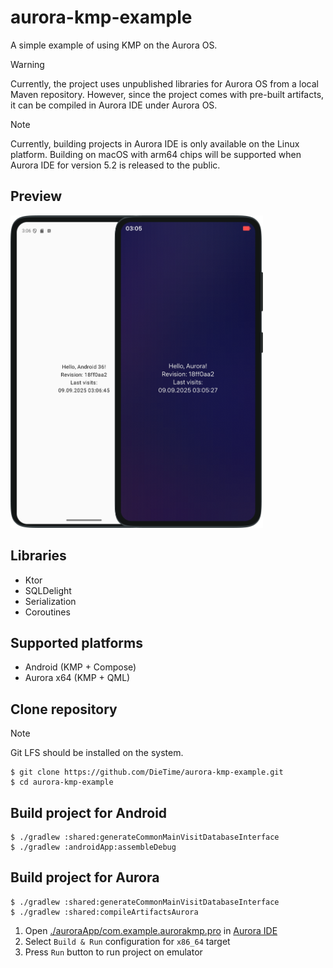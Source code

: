 # aurora-kmp-example

A simple example of using KMP on the Aurora OS.

> [!WARNING]  
> Currently, the project uses unpublished libraries for Aurora OS from a local Maven repository. However, since the project comes with pre-built artifacts, it can be compiled in Aurora IDE under Aurora OS.

> [!NOTE]
> Currently, building projects in Aurora IDE is only available on the Linux platform.
> Building on macOS with arm64 chips will be supported when Aurora IDE for version 5.2 is released to the public.

## Preview

<img src="images/preview.png" alt="preview" height="500"/>

## Libraries

- Ktor
- SQLDelight
- Serialization
- Coroutines

## Supported platforms

- Android (KMP + Compose)
- Aurora x64 (KMP + QML)

## Clone repository

> [!NOTE]  
> Git LFS should be installed on the system.

```shell
$ git clone https://github.com/DieTime/aurora-kmp-example.git
$ cd aurora-kmp-example
```

## Build project for Android

```shell
$ ./gradlew :shared:generateCommonMainVisitDatabaseInterface
$ ./gradlew :androidApp:assembleDebug
```

## Build project for Aurora

```shell
$ ./gradlew :shared:generateCommonMainVisitDatabaseInterface
$ ./gradlew :shared:compileArtifactsAurora
```

1. Open [./auroraApp/com.example.aurorakmp.pro](./auroraApp/com.example.aurorakmp.pro) in [Aurora IDE](https://developer.auroraos.ru/downloads/sdk_mb2/5.1.5.105/linux)
2. Select `Build & Run` configuration for `x86_64` target
3. Press `Run` button to run project on emulator
